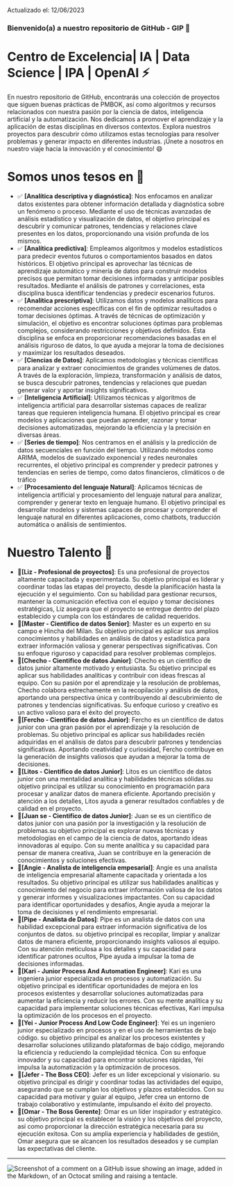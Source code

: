 Actualizado el: 12/06/2023
### Bienvenido(a) a nuestro repositorio de GitHub - GIP 👋

# Centro de Excelencia| IA | Data Science | IPA | OpenAI ⚡

En nuestro repositorio de GitHub, encontrarás una colección de proyectos que siguen buenas prácticas de PMBOK, así como algoritmos y recursos relacionados con nuestra pasión por la ciencia de datos, inteligencia artificial y la automatización. Nos dedicamos a promover el aprendizaje y la aplicación de estas disciplinas en diversos contextos. Explora nuestros proyectos para descubrir cómo utilizamos estas tecnologías para resolver problemas y generar impacto en diferentes industrias. ¡Únete a nosotros en nuestro viaje hacia la innovación y el conocimiento! 😄

# Somos unos tesos en 🤤

- ✅ **[Analítica  descriptiva y diagnóstica]**: Nos enfocamos en analizar datos existentes para obtener información detallada y diagnóstica sobre un fenómeno o proceso. Mediante el uso de técnicas avanzadas de análisis estadístico y visualización de datos, el  objetivo principal es descubrir y comunicar patrones, tendencias y relaciones clave presentes en los datos, proporcionando una visión profunda de los mismos.
- ✅ **[Analítica predictiva]**: Empleamos algoritmos y modelos estadísticos para predecir eventos futuros o comportamientos basados en datos históricos. El objetivo principal es aprovechar las técnicas de aprendizaje automático y minería de datos para construir modelos precisos que permitan tomar decisiones informadas y anticipar posibles resultados. Mediante el análisis de patrones y correlaciones, esta disciplina busca identificar tendencias y predecir escenarios futuros.
- ✅ **[Analítica prescriptiva]**: Utilizamos datos y modelos analíticos para recomendar acciones específicas con el fin de optimizar resultados o tomar decisiones óptimas. A través de técnicas de optimización y simulación, el objetivo es encontrar soluciones óptimas para problemas complejos, considerando restricciones y objetivos definidos. Esta disciplina se enfoca en proporcionar recomendaciones basadas en el análisis riguroso de datos, lo que ayuda a mejorar la toma de decisiones y maximizar los resultados deseados.
- ✅ **[Ciencias de Datos]**: Aplicamos metodologías y técnicas científicas para analizar y extraer conocimientos de grandes volúmenes de datos. A través de la exploración, limpieza, transformación y análisis de datos, se busca descubrir patrones, tendencias y relaciones que puedan generar valor y aportar insights significativos.
- ✅ **[Inteligencia Artificial]**: Utilizamos técnicas y algoritmos de inteligencia artificial para desarrollar sistemas capaces de realizar tareas que requieren inteligencia humana. El objetivo principal es crear modelos y aplicaciones que puedan aprender, razonar y tomar decisiones automatizadas, mejorando la eficiencia y la precisión en diversas áreas.
- ✅ **[Series de tiempo]**: Nos centramos en el análisis y la predicción de datos secuenciales en función del tiempo. Utilizando métodos como ARIMA, modelos de suavizado exponencial y redes neuronales recurrentes, el objetivo principal es comprender y predecir patrones y tendencias en series de tiempo, como datos financieros, climáticos o de tráfico
- ✅ **[Procesamiento del lenguaje Natural]**: Aplicamos técnicas de inteligencia artificial y procesamiento del lenguaje natural para analizar, comprender y generar texto en lenguaje humano. El objetivo principal es desarrollar modelos y sistemas capaces de procesar y comprender el lenguaje natural en diferentes aplicaciones, como chatbots, traducción automática o análisis de sentimientos.

# Nuestro Talento 🌱

- **🧠[Liz - Profesional de proyectos]**: Es una profesional de proyectos altamente capacitada y experimentada.  Su objetivo principal es liderar y coordinar todas las etapas del proyecto, desde la planificación hasta la ejecución y el seguimiento. Con su habilidad para gestionar recursos, mantener la comunicación efectiva con el equipo y tomar decisiones estratégicas, Liz asegura que el proyecto se entregue dentro del plazo establecido y cumpla con los estándares de calidad requeridos.
- **🧠[Master - Cientifico de datos Senior]**: Master es un experto en su campo e Hincha del Milan. Su objetivo principal es aplicar sus amplios conocimientos y habilidades en análisis de datos y estadística para extraer información valiosa y generar perspectivas significativas. Con su enfoque riguroso y capacidad para resolver problemas complejos.
- **🧠[Checho - Cientifico de datos Junior]**:  Checho es un científico de datos junior altamente motivado y entusiasta. Su objetivo principal es aplicar sus habilidades analíticas y contribuir con ideas frescas al equipo. Con su pasión por el aprendizaje y la resolución de problemas, Checho colabora estrechamente en la recopilación y análisis de datos, aportando una perspectiva única y contribuyendo al descubrimiento de patrones y tendencias significativas. Su enfoque curioso y creativo es un activo valioso para el éxito del proyecto.
- **🧠[Fercho - Cientifico de datos Junior]**: Fercho es un científico de datos junior con una gran pasión por el aprendizaje y la resolución de problemas. Su objetivo principal es aplicar sus habilidades recién adquiridas en el análisis de datos para descubrir patrones y tendencias significativas. Aportando creatividad y curiosidad, Fercho contribuye en la generación de insights valiosos que ayudan a mejorar la toma de decisiones.
- **🧠[Litos - Cientifico de datos Junior]**: Litos es un científico de datos junior con una mentalidad analítica y habilidades técnicas sólidas.su objetivo principal es utilizar su conocimiento en programación para procesar y analizar datos de manera eficiente. Aportando precisión y atención a los detalles, Litos ayuda a generar resultados confiables y de calidad en el proyecto.
- **🧠[Juan se - Cientifico de datos Junior]**: Juan se es un científico de datos junior con una pasión por la investigación y la resolución de problemas.su objetivo principal es explorar nuevas técnicas y metodologías en el campo de la ciencia de datos, aportando ideas innovadoras al equipo. Con su mente analítica y su capacidad para pensar de manera creativa, Juan se contribuye en la generación de conocimientos y soluciones efectivas.
- **🧠[Angie - Analista de inteligencia empesarial]**: Angie es una analista de inteligencia empresarial altamente capacitada y orientada a los resultados. Su objetivo principal es utilizar sus habilidades analíticas y conocimiento del negocio para extraer información valiosa de los datos y generar informes y visualizaciones impactantes. Con su capacidad para identificar oportunidades y desafíos, Angie ayuda a mejorar la toma de decisiones y el rendimiento empresarial.
- **🧠[Pipe - Analista de Datos]**: Pipe es un analista de datos con una habilidad excepcional para extraer información significativa de los conjuntos de datos. su objetivo principal es recopilar, limpiar y analizar datos de manera eficiente, proporcionando insights valiosos al equipo. Con su atención meticulosa a los detalles y su capacidad para identificar patrones ocultos, Pipe ayuda a impulsar la toma de decisiones informadas.
- **🧠[Kari - Junior Process And Automation Engineer]**: Kari es una ingeniera junior especializada en procesos y automatización. Su objetivo principal es identificar oportunidades de mejora en los procesos existentes y desarrollar soluciones automatizadas para aumentar la eficiencia y reducir los errores. Con su mente analítica y su capacidad para implementar soluciones técnicas efectivas, Kari impulsa la optimización de los procesos en el proyecto.
- **🧠[Yei - Junior Process And Low Code Engineer]**: Yei es un ingeniero junior especializado en procesos y en el uso de herramientas de bajo código. su objetivo principal es analizar los procesos existentes y desarrollar soluciones utilizando plataformas de bajo código, mejorando la eficiencia y reduciendo la complejidad técnica. Con su enfoque innovador y su capacidad para encontrar soluciones rápidas, Yei impulsa la automatización y la optimización de procesos.
- **🧠[Jefer - The Boss CEO]**: Jefer es un líder excepcional y visionario. su objetivo principal es dirigir y coordinar todas las actividades del equipo, asegurando que se cumplan los objetivos y plazos establecidos. Con su capacidad para motivar y guiar al equipo, Jefer crea un entorno de trabajo colaborativo y estimulante, impulsando el éxito del proyecto.
- **🧠[Omar - The Boss Gerente]**: Omar es un líder inspirador y estratégico. su objetivo principal es establecer la visión y los objetivos del proyecto, así como proporcionar la dirección estratégica necesaria para su ejecución exitosa. Con su amplia experiencia y habilidades de gestión, Omar asegura que se alcancen los resultados deseados y se cumplan las expectativas del cliente.

-------------------------------
![Screenshot of a comment on a GitHub issue showing an image, added in the Markdown, of an Octocat smiling and raising a tentacle.](https://myoctocat.com/assets/images/base-octocat.svg)
